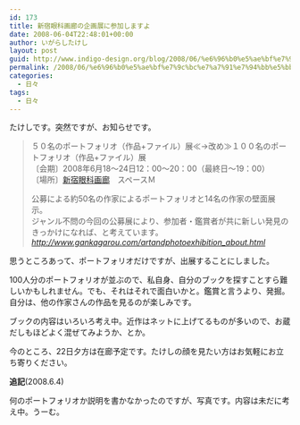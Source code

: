 ```yaml
---
id: 173
title: 新宿眼科画廊の企画展に参加しますよ
date: 2008-06-04T22:48:01+00:00
author: いがらしたけし
layout: post
guid: http://www.indigo-design.org/blog/2008/06/%e6%96%b0%e5%ae%bf%e7%9c%bc%e7%a7%91%e7%94%bb%e5%bb%8a%e3%81%ae%e4%bc%81%e7%94%bb%e5%b1%95%e3%81%ab%e5%8f%82%e5%8a%a0%e3%81%97%e3%81%be%e3%81%99%e3%82%88/
permalink: /2008/06/%e6%96%b0%e5%ae%bf%e7%9c%bc%e7%a7%91%e7%94%bb%e5%bb%8a%e3%81%ae%e4%bc%81%e7%94%bb%e5%b1%95%e3%81%ab%e5%8f%82%e5%8a%a0%e3%81%97%e3%81%be%e3%81%99%e3%82%88/
categories:
  - 日々
tags:
  - 日々
---
```

たけしです。突然ですが、お知らせです。

> ５０名のポートフォリオ（作品+ファイル）展≪→改め≫１００名のポートフォリオ（作品+ファイル）展  
> 〔会期〕2008年6月18〜24日12：00〜20：00（最終日〜19：00）  
> 〔場所〕[新宿眼科画廊](http://www.gankagarou.com/)　スペースＭ
> 
> 公募による約50名の作家によるポートフォリオと14名の作家の壁面展示。  
> ジャンル不問の今回の公募展により、参加者・鑑賞者が共に新しい発見のきっかけになれば、と考えています。  
> <cite><a href="http://www.gankagarou.com/artandphotoexhibition_about.html" target="_blank" class="broken_link">http://www.gankagarou.com/artandphotoexhibition_about.html</a></cite>

思うところあって、ポートフォリオだけですが、出展することにしました。

100人分のポートフォリオが並ぶので、私自身、自分のブックを探すことすら難しいかもしれません。でも、それはそれで面白いかと。鑑賞と言うより、発掘。自分は、他の作家さんの作品を見るのが楽しみです。

ブックの内容はいろいろ考え中。近作はネットに上げてるものが多いので、お蔵だしもほどよく混ぜてみようか、とか。

今のところ、22日夕方は在廊予定です。たけしの顔を見たい方はお気軽にお立ち寄りください。

**追記**(2008.6.4)

何のポートフォリオか説明を書かなかったのですが、写真です。内容は未だに考え中。うーむ。
